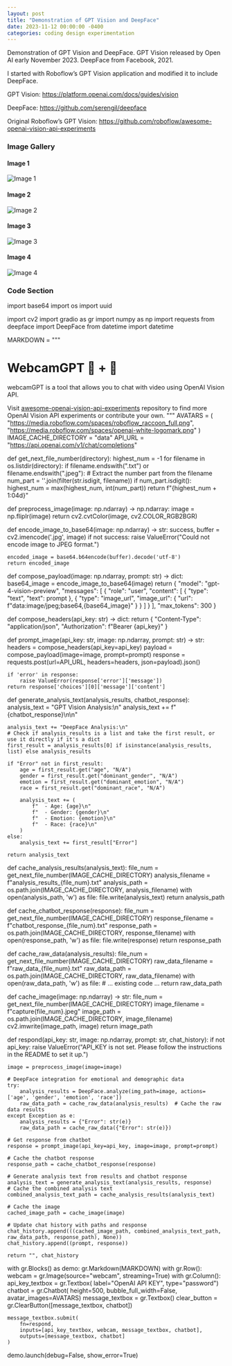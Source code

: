 ```yaml
---
layout: post
title: "Demonstration of GPT Vision and DeepFace"
date: 2023-11-12 00:00:00 -0400
categories: coding design experimentation
---
```


Demonstration of GPT Vision and DeepFace. GPT Vision released by Open AI early November 2023. DeepFace from Facebook, 2021.

I started with Roboflow’s GPT Vision application and modified it to include DeepFace.

GPT Vision: https://platform.openai.com/docs/guides/vision

DeepFace: https://github.com/serengil/deepface

Original Roboflow’s GPT Vision: https://github.com/roboflow/awesome-openai-vision-api-experiments

### Image Gallery

#### Image 1
![Image 1](/media/Screenshot-2023-11-12-153402-2048x1346.png)

#### Image 2
![Image 2](/media/Screenshot-2023-11-12-153431-2048x1485.png)

#### Image 3
![Image 3](/media/Screenshot-2023-11-12-153509-2048x1420.png)

#### Image 4
![Image 4](/media/Screenshot-2023-11-12-203510-2048x1219.png)

### Code Section

import base64
import os
import uuid

import cv2
import gradio as gr
import numpy as np
import requests
from deepface import DeepFace 
from datetime import datetime


MARKDOWN = """
# WebcamGPT 💬 + 📸

webcamGPT is a tool that allows you to chat with video using OpenAI Vision API.

Visit [awesome-openai-vision-api-experiments](https://github.com/roboflow/awesome-openai-vision-api-experiments) 
repository to find more OpenAI Vision API experiments or contribute your own.
"""
AVATARS = (
    "https://media.roboflow.com/spaces/roboflow_raccoon_full.png",
    "https://media.roboflow.com/spaces/openai-white-logomark.png"
)
IMAGE_CACHE_DIRECTORY = "data"
API_URL = "https://api.openai.com/v1/chat/completions"




def get_next_file_number(directory):
    highest_num = -1
    for filename in os.listdir(directory):
        if filename.endswith(".txt") or filename.endswith(".jpeg"):
            # Extract the number part from the filename
            num_part = ''.join(filter(str.isdigit, filename))
            if num_part.isdigit():
                highest_num = max(highest_num, int(num_part))
    return f"{highest_num + 1:04d}"




def preprocess_image(image: np.ndarray) -> np.ndarray:
    image = np.fliplr(image)
    return cv2.cvtColor(image, cv2.COLOR_RGB2BGR)


def encode_image_to_base64(image: np.ndarray) -> str:
    success, buffer = cv2.imencode('.jpg', image)
    if not success:
        raise ValueError("Could not encode image to JPEG format.")

    encoded_image = base64.b64encode(buffer).decode('utf-8')
    return encoded_image


def compose_payload(image: np.ndarray, prompt: str) -> dict:
    base64_image = encode_image_to_base64(image)
    return {
        "model": "gpt-4-vision-preview",
        "messages": [
            {
                "role": "user",
                "content": [
                    {
                        "type": "text",
                        "text": prompt
                    },
                    {
                        "type": "image_url",
                        "image_url": {
                            "url": f"data:image/jpeg;base64,{base64_image}"
                        }
                    }
                ]
            }
        ],
        "max_tokens": 300
    }


def compose_headers(api_key: str) -> dict:
    return {
        "Content-Type": "application/json",
        "Authorization": f"Bearer {api_key}"
    }


def prompt_image(api_key: str, image: np.ndarray, prompt: str) -> str:
    headers = compose_headers(api_key=api_key)
    payload = compose_payload(image=image, prompt=prompt)
    response = requests.post(url=API_URL, headers=headers, json=payload).json()

    if 'error' in response:
        raise ValueError(response['error']['message'])
    return response['choices'][0]['message']['content']


def generate_analysis_text(analysis_results, chatbot_response):
    analysis_text = "GPT Vision Analysis:\n"
    analysis_text += f"{chatbot_response}\n\n"
    
    analysis_text += "DeepFace Analysis:\n"
    # Check if analysis_results is a list and take the first result, or use it directly if it's a dict
    first_result = analysis_results[0] if isinstance(analysis_results, list) else analysis_results
    
    if "Error" not in first_result:
        age = first_result.get("age", "N/A")
        gender = first_result.get("dominant_gender", "N/A")
        emotion = first_result.get("dominant_emotion", "N/A")
        race = first_result.get("dominant_race", "N/A")
        
        analysis_text += (
            f"  - Age: {age}\n"
            f"  - Gender: {gender}\n"
            f"  - Emotion: {emotion}\n"
            f"  - Race: {race}\n"
        )
    else:
        analysis_text += first_result["Error"]

    return analysis_text




def cache_analysis_results(analysis_text):
    file_num = get_next_file_number(IMAGE_CACHE_DIRECTORY)
    analysis_filename = f"analysis_results_{file_num}.txt"
    analysis_path = os.path.join(IMAGE_CACHE_DIRECTORY, analysis_filename)
    with open(analysis_path, 'w') as file:
        file.write(analysis_text)
    return analysis_path

def cache_chatbot_response(response):
    file_num = get_next_file_number(IMAGE_CACHE_DIRECTORY)
    response_filename = f"chatbot_response_{file_num}.txt"
    response_path = os.path.join(IMAGE_CACHE_DIRECTORY, response_filename)
    with open(response_path, 'w') as file:
        file.write(response)
    return response_path

def cache_raw_data(analysis_results):
    file_num = get_next_file_number(IMAGE_CACHE_DIRECTORY)
    raw_data_filename = f"raw_data_{file_num}.txt"
    raw_data_path = os.path.join(IMAGE_CACHE_DIRECTORY, raw_data_filename)
    with open(raw_data_path, 'w') as file:
        # ... existing code ...
        return raw_data_path

def cache_image(image: np.ndarray) -> str:
    file_num = get_next_file_number(IMAGE_CACHE_DIRECTORY)
    image_filename = f"capture{file_num}.jpeg"
    image_path = os.path.join(IMAGE_CACHE_DIRECTORY, image_filename)
    cv2.imwrite(image_path, image)
    return image_path








def respond(api_key: str, image: np.ndarray, prompt: str, chat_history):
    if not api_key:
        raise ValueError("API_KEY is not set. Please follow the instructions in the README to set it up.")

    image = preprocess_image(image=image)

    # DeepFace integration for emotional and demographic data
    try:
        analysis_results = DeepFace.analyze(img_path=image, actions=['age', 'gender', 'emotion', 'race'])
        raw_data_path = cache_raw_data(analysis_results)  # Cache the raw data results
    except Exception as e:
        analysis_results = {"Error": str(e)}
        raw_data_path = cache_raw_data({"Error": str(e)})

    # Get response from chatbot
    response = prompt_image(api_key=api_key, image=image, prompt=prompt)

    # Cache the chatbot response
    response_path = cache_chatbot_response(response)

    # Generate analysis text from results and chatbot response
    analysis_text = generate_analysis_text(analysis_results, response)
    # Cache the combined analysis text
    combined_analysis_text_path = cache_analysis_results(analysis_text)

    # Cache the image
    cached_image_path = cache_image(image)

    # Update chat history with paths and response
    chat_history.append(((cached_image_path, combined_analysis_text_path, raw_data_path, response_path), None))
    chat_history.append((prompt, response))
    
    return "", chat_history






with gr.Blocks() as demo:
    gr.Markdown(MARKDOWN)
    with gr.Row():
        webcam = gr.Image(source="webcam", streaming=True)
        with gr.Column():
            api_key_textbox = gr.Textbox(
                label="OpenAI API KEY", type="password")
            chatbot = gr.Chatbot(
                height=500, bubble_full_width=False, avatar_images=AVATARS)
            message_textbox = gr.Textbox()
            clear_button = gr.ClearButton([message_textbox, chatbot])

    message_textbox.submit(
        fn=respond,
        inputs=[api_key_textbox, webcam, message_textbox, chatbot],
        outputs=[message_textbox, chatbot]
    )

demo.launch(debug=False, show_error=True)
